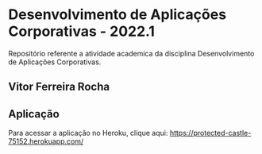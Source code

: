# Desenvolvimento de Aplicações Corporativas - 2022.1

Repositório referente a atividade academica da disciplina Desenvolvimento de Aplicações Corporativas.

## Vitor Ferreira Rocha

## Aplicação
Para acessar a aplicação no Heroku, clique aqui: https://protected-castle-75152.herokuapp.com/
